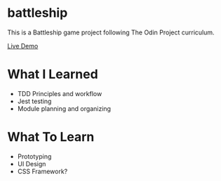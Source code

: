 # battleship
This is a Battleship game project following The Odin Project curriculum.

[Live Demo](https://shayshahal.github.io/battleship/)

# What I Learned
- TDD Principles and workflow
- Jest testing
- Module planning and organizing

# What To Learn
- Prototyping
- UI Design
- CSS Framework?
